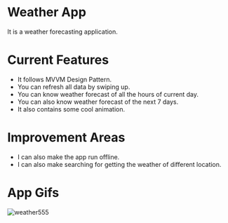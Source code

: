 # Weather App
It is a weather forecasting application.

# Current Features
* It follows MVVM Design Pattern.
* You can refresh all data by swiping up.
* You can know weather forecast of all the hours of current day.
* You can also know weather forecast of the next 7 days.
* It also contains some cool animation.

# Improvement Areas
* I can also make the app run offline.
* I can also make searching for getting the weather of different location.

# App Gifs
![weather555](https://user-images.githubusercontent.com/84356050/187085907-a2808495-fcfe-4a0d-b535-ad0e056669a0.gif)